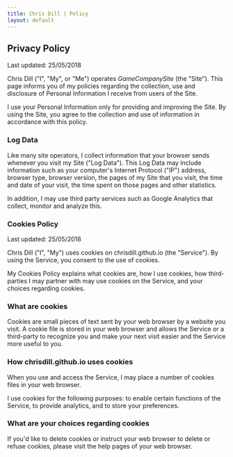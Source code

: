 ```yaml
---
title: Chris Dill | Policy
layout: default
---
```


## Privacy Policy
<span>Last updated: 25/05/2018</span>

Chris Dill ("I", "My", or "Me") operates *GameCompanySite* (the "Site"). This page informs you of my policies regarding the collection, use and disclosure of Personal Information I receive from users of the Site.

I use your Personal Information only for providing and improving the Site. By using the Site, you agree to the collection and use of information in accordance with this policy.

### Log Data

Like many site operators, I collect information that your browser sends whenever you visit my Site ("Log Data").
This Log Data may include information such as your computer's Internet Protocol ("IP") address, browser type, browser version, the pages of my Site that you visit, the time and date of your visit, the time spent on those pages and other statistics.

In addition, I may use third party services such as Google Analytics that collect, monitor and analyze this.

### Cookies Policy
<span>Last updated: 25/05/2018</span>

Chris Dill ("I", "My") uses cookies on chrisdill.github.io (the "Service"). By using the Service, you consent to the use of cookies.

My Cookies Policy explains what cookies are, how I use cookies, how third-parties I may partner with may use cookies on the Service, and your choices regarding cookies.

### What are cookies

Cookies are small pieces of text sent by your web browser by a website you visit. A cookie file is stored in your web browser and allows the Service or a third-party to recognize you and make your next visit easier and the Service more useful to you.

###  How chrisdill.github.io uses cookies

When you use and access the Service, I may place a number of cookies files in your web browser.

I use cookies for the following purposes: to enable certain functions of the Service, to provide analytics, and to store your preferences.

### What are your choices regarding cookies

If you'd like to delete cookies or instruct your web browser to delete or refuse cookies, please visit the help pages of your web browser.
